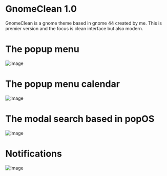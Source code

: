 # GnomeClean 1.0
GnomeClean is a gnome theme based in gnome 44 created by me. This is premier version and the focus is clean interface but also modern. 

# The popup menu
![image](https://github.com/marcosandradetf/gnomeclean/assets/116861853/5b2292aa-7c8e-4086-8d2b-3630e1c3b00b)

# The popup menu calendar
![image](https://github.com/marcosandradetf/gnomeclean/assets/116861853/dc7edfc1-fca6-411d-a720-f9cf847dcc68)

# The modal search based in popOS
![image](https://github.com/marcosandradetf/gnomeclean/assets/116861853/bc0f3a6d-3c38-4090-87bf-7516c7704104)

# Notifications
![image](https://github.com/marcosandradetf/gnomeclean/assets/116861853/a0bdfc46-892e-4771-b7bd-625c362d2bb1)

